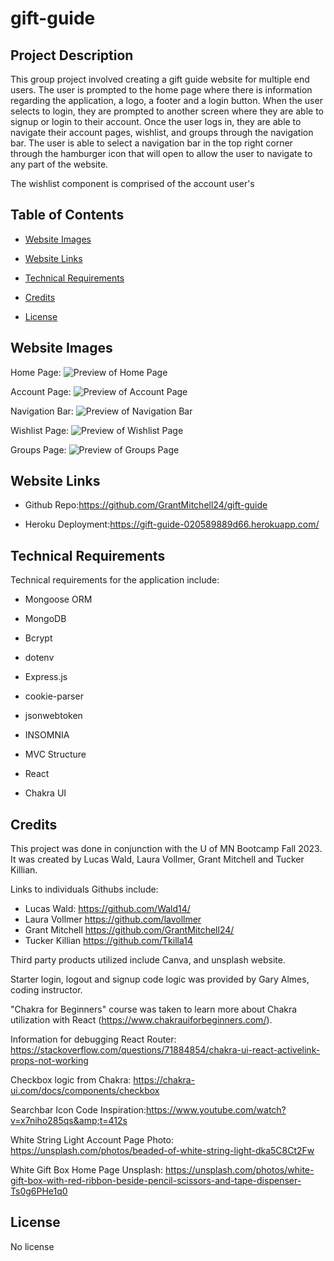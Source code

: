 # gift-guide

## Project Description

This group project involved creating a gift guide website for multiple end users. The user is prompted to the home page where there is information regarding the application, a logo, a footer and a login button. When the user selects to login, they are prompted to another screen where they are able to signup or login to their account. Once the user logs in, they are able to navigate their account pages, wishlist, and groups through the navigation bar. The user is able to select a navigation bar in the top right corner through the hamburger icon that will open to allow the user to navigate to any part of the website.

The wishlist component is comprised of the account user's

## Table of Contents

- [Website Images](#websiteimages)
- [Website Links](#websitelinks)
- [Technical Requirements](#technicalrequirements)
- [Credits](#credits)
- [License](#license)

  <a id="websiteimages"></a>

## Website Images

Home Page:
![Preview of Home Page]()

Account Page:
![Preview of Account Page]()

Navigation Bar:
![Preview of Navigation Bar]()

Wishlist Page:
![Preview of Wishlist Page]()

Groups Page:
![Preview of Groups Page]()

<a id="websitelinks"></a>

## Website Links

- Github Repo:https://github.com/GrantMitchell24/gift-guide

- Heroku Deployment:https://gift-guide-020589889d66.herokuapp.com/

  <a id="technicalrequirements"></a>

## Technical Requirements

Technical requirements for the application include:

- Mongoose ORM
- MongoDB
- Bcrypt
- dotenv
- Express.js
- cookie-parser
- jsonwebtoken
- INSOMNIA
- MVC Structure
- React
- Chakra UI

  <a id="credits"></a>

## Credits

This project was done in conjunction with the U of MN Bootcamp Fall 2023. It was created by Lucas Wald, Laura Vollmer, Grant Mitchell and Tucker Killian.

Links to individuals Githubs include:

- Lucas Wald: https://github.com/Wald14/
- Laura Vollmer https://github.com/lavollmer
- Grant Mitchell https://github.com/GrantMitchell24/
- Tucker Killian https://github.com/Tkilla14

Third party products utilized include Canva, and unsplash website.

Starter login, logout and signup code logic was provided by Gary Almes, coding instructor.

"Chakra for Beginners" course was taken to learn more about Chakra utilization with React (https://www.chakrauiforbeginners.com/).

Information for debugging React Router: https://stackoverflow.com/questions/71884854/chakra-ui-react-activelink-props-not-working

Checkbox logic from Chakra: https://chakra-ui.com/docs/components/checkbox

Searchbar Icon Code Inspiration:https://www.youtube.com/watch?v=x7niho285qs&amp;t=412s

White String Light Account Page Photo: https://unsplash.com/photos/beaded-of-white-string-light-dka5C8Ct2Fw

White Gift Box Home Page Unsplash: https://unsplash.com/photos/white-gift-box-with-red-ribbon-beside-pencil-scissors-and-tape-dispenser-Ts0g6PHe1q0

<a id="license"></a>

## License

No license
